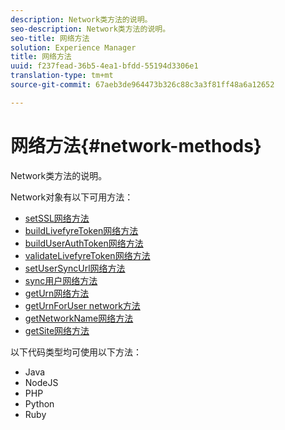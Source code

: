```yaml
---
description: Network类方法的说明。
seo-description: Network类方法的说明。
seo-title: 网络方法
solution: Experience Manager
title: 网络方法
uuid: f237fead-36b5-4ea1-bfdd-55194d3306e1
translation-type: tm+mt
source-git-commit: 67aeb3de964473b326c88c3a3f81ff48a6a12652

---
```



# 网络方法{#network-methods}

Network类方法的说明。

Network对象有以下可用方法：

* [setSSL网络方法](#r_setssl_method)
* [buildLivefyreToken网络方法](#r_buildlivefyretoken_method)
* [buildUserAuthToken网络方法](#r_builduserauthtoken_method)
* [validateLivefyreToken网络方法](#validatelivefyretoken_method)
* [setUserSyncUrl网络方法](#r_setusersyncurl_method)
* [sync用户网络方法](#r_syncuser_method)
* [getUrn网络方法](#r_geturn_method)
* [getUrnForUser network方法](#r_geturnforuser_method)
* [getNetworkName网络方法](#r_getnetworkname_method)
* [getSite网络方法](#r_getsite_method)

以下代码类型均可使用以下方法：

* Java
* NodeJS
* PHP
* Python
* Ruby

